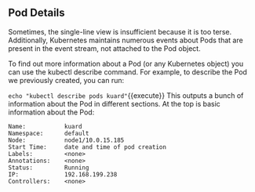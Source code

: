 ## Pod Details
Sometimes, the single-line view is insufficient because it is too terse. Additionally, Kubernetes maintains numerous events about Pods that are present in the event stream, not attached to the Pod object.

To find out more information about a Pod (or any Kubernetes object) you can use the kubectl describe command. For example, to describe the Pod we previously created, you can run:

`echo "kubectl describe pods kuard"`{{execute}}
This outputs a bunch of information about the Pod in different sections. At the top is basic information about the Pod:
```
Name:           kuard
Namespace:      default
Node:           node1/10.0.15.185
Start Time:     date and time of pod creation
Labels:         <none>
Annotations:    <none>
Status:         Running
IP:             192.168.199.238
Controllers:    <none>
```
